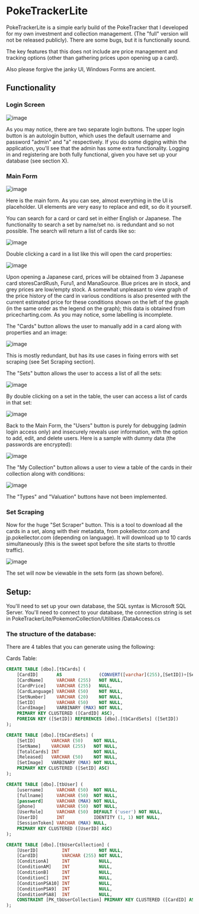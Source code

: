 <h1>PokeTrackerLite</h1>

PokeTrackerLite is a simple early build of the PokeTracker that I developed for my own investment and collection management. (The "full" version will not be released publicly). There are some bugs, but it is functionally sound.

The key features that this does not include are price management and tracking options (other than gathering prices upon opening up a card).

Also please forgive the janky UI, Windows Forms are ancient.

<h2>Functionality</h2>

<h3>Login Screen</h3>

![image](https://github.com/degirmencidavid/PokeTrackerLite/assets/101801691/c06a65a2-bfd3-4791-81cb-842d43d2eaa6)

As you may notice, there are two separate login buttons. The upper login button is an autologin button, which uses the default username and password "admin" and "a" respectively. If you do some digging within the application, you'll see that the admin has some extra functionality. Logging in and registering are both fully functional, given you have set up your database (see section X).

<h3>Main Form</h3>

![image](https://github.com/degirmencidavid/PokeTrackerLite/assets/101801691/d241bd8b-5bf1-4686-ac68-8472509c12fd)

Here is the main form. As you can see, almost everything in the UI is placeholder. UI elements are very easy to replace and edit, so do it yourself.

You can search for a card or card set in either English or Japanese. The functionality to search a set by name/set no. is redundant and so not possible. The search will return a list of cards like so:

![image](https://github.com/degirmencidavid/PokeTrackerLite/assets/101801691/f00f6c73-ae20-491c-af07-a60e69370615)

Double clicking a card in a list like this will open the card properties:

![image](https://github.com/degirmencidavid/PokeTrackerLite/assets/101801691/cda0cfb0-3c14-4b78-8215-ad1315fe0a52)

Upon opening a Japanese card, prices will be obtained from 3 Japanese card storesCardRush, Furu1, and ManaSource. Blue prices are in stock, and grey prices are low/empty stock. A somewhat unpleasant to view graph of the price history of the card in various conditions is also presented with the current estimated price for these conditions shown on the left of the graph (in the same order as the legend on the graph); this data is obtained from pricecharting.com.
As you may notice, some labelling is incomplete.

The "Cards" button allows the user to manually add in a card along with properties and an image:

![image](https://github.com/degirmencidavid/PokeTrackerLite/assets/101801691/319c44fa-11e0-4257-bb39-2b26117d91be)

This is mostly redundant, but has its use cases in fixing errors with set scraping (see Set Scraping section).

The "Sets" button allows the user to access a list of all the sets:

![image](https://github.com/degirmencidavid/PokeTrackerLite/assets/101801691/2c8dba52-c5a8-4210-ac6a-c483054d9d86)

By double clicking on a set in the table, the user can access a list of cards in that set:

![image](https://github.com/degirmencidavid/PokeTrackerLite/assets/101801691/a8730f10-4a28-4b96-bb3a-1abc956e5b3d)

Back to the Main Form, the "Users" button is purely for debugging (admin login access only) and insecurely reveals user information, with the option to add, edit, and delete users.
Here is a sample with dummy data (the passwords are encrypted):

![image](https://github.com/degirmencidavid/PokeTrackerLite/assets/101801691/2e02b53f-cc58-4b87-a258-dd40db4c33d1)

The "My Collection" button allows a user to view a table of the cards in their collection along with conditions:

![image](https://github.com/degirmencidavid/PokeTrackerLite/assets/101801691/c64d3663-90d4-4554-925f-9af752da5169)

The "Types" and "Valuation" buttons have not been implemented.

<h3>Set Scraping</h3>
Now for the huge "Set Scraper" button. This is a tool to download all the cards in a set, along with their metadata, from pokellector.com and jp.pokellector.com (depending on language).
It will download up to 10 cards simultaneously (this is the sweet spot before the site starts to throttle traffic).

![image](https://github.com/degirmencidavid/PokeTrackerLite/assets/101801691/088c72de-fd3f-4085-9a87-3c6a6a66d635)

The set will now be viewable in the sets form (as shown before).

<h2>Setup:</h2>

You'll need to set up your own database, the SQL syntax is Microsoft SQL Server. You'll need to connect to your database, the connection string is set in PokeTrackerLite/PokemonCollection/Utilities
/DataAccess.cs

<h3>The structure of the database:</h3>

There are 4 tables that you can generate using the following:

Cards Table:
``` sql
CREATE TABLE [dbo].[tbCards] (
    [CardID]       AS              (CONVERT([varchar](255),[SetID])+[SetNumber]) PERSISTED NOT NULL,
    [CardName]     VARCHAR (255)   NOT NULL,
    [CardPrice]    VARCHAR (255)   NULL,
    [CardLanguage] VARCHAR (50)    NOT NULL,
    [SetNumber]    VARCHAR (20)    NOT NULL,
    [SetID]        VARCHAR (50)    NOT NULL,
    [CardImage]    VARBINARY (MAX) NOT NULL,
    PRIMARY KEY CLUSTERED ([CardID] ASC),
    FOREIGN KEY ([SetID]) REFERENCES [dbo].[tbCardSets] ([SetID])
);
```

``` sql
CREATE TABLE [dbo].[tbCardSets] (
    [SetID]      VARCHAR (50)    NOT NULL,
    [SetName]    VARCHAR (255)   NOT NULL,
    [TotalCards] INT             NOT NULL,
    [Released]   VARCHAR (50)    NOT NULL,
    [SetImage]   VARBINARY (MAX) NOT NULL,
    PRIMARY KEY CLUSTERED ([SetID] ASC)
);
```

``` sql
CREATE TABLE [dbo].[tbUser] (
    [username]     VARCHAR (50)  NOT NULL,
    [fullname]     VARCHAR (50)  NOT NULL,
    [password]     VARCHAR (MAX) NOT NULL,
    [phone]        VARCHAR (50)  NOT NULL,
    [UserRole]     VARCHAR (50)  DEFAULT ('user') NOT NULL,
    [UserID]       INT           IDENTITY (1, 1) NOT NULL,
    [SessionToken] VARCHAR (MAX) NULL,
    PRIMARY KEY CLUSTERED ([UserID] ASC)
);
```

``` sql
CREATE TABLE [dbo].[tbUserCollection] (
    [UserID]         INT           NOT NULL,
    [CardID]         VARCHAR (255) NOT NULL,
    [ConditionA]     INT           NULL,
    [ConditionAM]    INT           NULL,
    [ConditionB]     INT           NULL,
    [ConditionC]     INT           NULL,
    [ConditionPSA10] INT           NULL,
    [ConditionPSA9]  INT           NULL,
    [ConditionPSA8]  INT           NULL,
    CONSTRAINT [PK_tbUserCollection] PRIMARY KEY CLUSTERED ([CardID] ASC)
);
```
